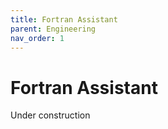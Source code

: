 ```yaml
---
title: Fortran Assistant
parent: Engineering
nav_order: 1
---
```


# Fortran Assistant

Under construction